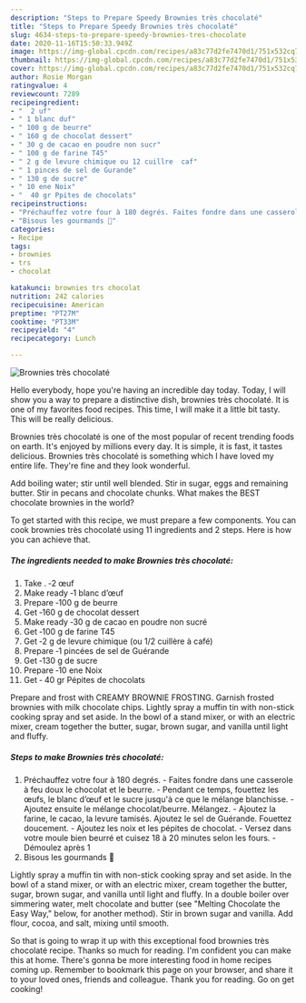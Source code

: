 ```yaml
---
description: "Steps to Prepare Speedy Brownies très chocolaté"
title: "Steps to Prepare Speedy Brownies très chocolaté"
slug: 4634-steps-to-prepare-speedy-brownies-tres-chocolate
date: 2020-11-16T15:50:33.949Z
image: https://img-global.cpcdn.com/recipes/a83c77d2fe7470d1/751x532cq70/brownies-tres-chocolate-photo-principale-de-la-recette.jpg
thumbnail: https://img-global.cpcdn.com/recipes/a83c77d2fe7470d1/751x532cq70/brownies-tres-chocolate-photo-principale-de-la-recette.jpg
cover: https://img-global.cpcdn.com/recipes/a83c77d2fe7470d1/751x532cq70/brownies-tres-chocolate-photo-principale-de-la-recette.jpg
author: Rosie Morgan
ratingvalue: 4
reviewcount: 7289
recipeingredient:
- "  2 uf"
- " 1 blanc duf"
- " 100 g de beurre"
- " 160 g de chocolat dessert"
- " 30 g de cacao en poudre non sucr"
- " 100 g de farine T45"
- " 2 g de levure chimique ou 12 cuillre  caf"
- " 1 pinces de sel de Gurande"
- " 130 g de sucre"
- " 10 ene Noix"
- "  40 gr Ppites de chocolats"
recipeinstructions:
- "Préchauffez votre four à 180 degrés. Faites fondre dans une casserole à feu doux le chocolat et le beurre. Pendant ce temps, fouettez les œufs, le blanc d’œuf et le sucre jusqu&#39;à ce que le mélange blanchisse. Ajoutez ensuite le mélange chocolat/beurre. Mélangez. Ajoutez la farine, le cacao, la levure tamisés. Ajoutez le sel de Guérande. Fouettez doucement. Ajoutez les noix et les pépites de chocolat. Versez dans votre moule bien beurré et cuisez 18 à 20 minutes selon les fours. Démoulez après 1"
- "Bisous les gourmands 💋"
categories:
- Recipe
tags:
- brownies
- trs
- chocolat

katakunci: brownies trs chocolat 
nutrition: 242 calories
recipecuisine: American
preptime: "PT27M"
cooktime: "PT33M"
recipeyield: "4"
recipecategory: Lunch

---
```



![Brownies très chocolaté](https://img-global.cpcdn.com/recipes/a83c77d2fe7470d1/751x532cq70/brownies-tres-chocolate-photo-principale-de-la-recette.jpg)

Hello everybody, hope you're having an incredible day today. Today, I will show you a way to prepare a distinctive dish, brownies très chocolaté. It is one of my favorites food recipes. This time, I will make it a little bit tasty. This will be really delicious.

Brownies très chocolaté is one of the most popular of recent trending foods on earth. It's enjoyed by millions every day. It is simple, it is fast, it tastes delicious. Brownies très chocolaté is something which I have loved my entire life. They're fine and they look wonderful.

Add boiling water; stir until well blended. Stir in sugar, eggs and remaining butter. Stir in pecans and chocolate chunks. What makes the BEST chocolate brownies in the world?


To get started with this recipe, we must prepare a few components. You can cook brownies très chocolaté using 11 ingredients and 2 steps. Here is how you can achieve that.

<!--inarticleads1-->

##### The ingredients needed to make Brownies très chocolaté:

1. Take  . ‐2 œuf
1. Make ready  ‐1 blanc d’œuf
1. Prepare  ‐100 g de beurre
1. Get  ‐160 g de chocolat dessert
1. Make ready  ‐30 g de cacao en poudre non sucré
1. Get  ‐100 g de farine T45
1. Get  ‐2 g de levure chimique (ou 1/2 cuillère à café)
1. Prepare  ‐1 pincées de sel de Guérande
1. Get  ‐130 g de sucre
1. Prepare  ‐10 ene Noix
1. Get  ‐ 40 gr Pépites de chocolats


Prepare and frost with CREAMY BROWNIE FROSTING. Garnish frosted brownies with milk chocolate chips. Lightly spray a muffin tin with non-stick cooking spray and set aside. In the bowl of a stand mixer, or with an electric mixer, cream together the butter, sugar, brown sugar, and vanilla until light and fluffy. 

<!--inarticleads2-->

##### Steps to make Brownies très chocolaté:

1. Préchauffez votre four à 180 degrés. - Faites fondre dans une casserole à feu doux le chocolat et le beurre. - Pendant ce temps, fouettez les œufs, le blanc d’œuf et le sucre jusqu&#39;à ce que le mélange blanchisse. - Ajoutez ensuite le mélange chocolat/beurre. Mélangez. - Ajoutez la farine, le cacao, la levure tamisés. Ajoutez le sel de Guérande. Fouettez doucement. - Ajoutez les noix et les pépites de chocolat. - Versez dans votre moule bien beurré et cuisez 18 à 20 minutes selon les fours. - Démoulez après 1
1. Bisous les gourmands 💋


Lightly spray a muffin tin with non-stick cooking spray and set aside. In the bowl of a stand mixer, or with an electric mixer, cream together the butter, sugar, brown sugar, and vanilla until light and fluffy. In a double boiler over simmering water, melt chocolate and butter (see &#34;Melting Chocolate the Easy Way,&#34; below, for another method). Stir in brown sugar and vanilla. Add flour, cocoa, and salt, mixing until smooth. 

So that is going to wrap it up with this exceptional food brownies très chocolaté recipe. Thanks so much for reading. I'm confident you can make this at home. There's gonna be more interesting food in home recipes coming up. Remember to bookmark this page on your browser, and share it to your loved ones, friends and colleague. Thank you for reading. Go on get cooking!
